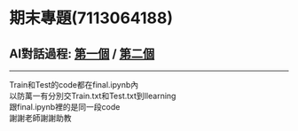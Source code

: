 # 期末專題(7113064188)

## AI對話過程:  [第一個](https://chatgpt.com/share/677b8d7b-f048-800d-bf98-b3c2194de59c) / [第二個](https://chatgpt.com/share/677bbae8-ccec-800d-9052-66298cf94204)  
------
Train和Test的code都在final.ipynb內  
以防萬一有分別交Train.txt和Test.txt到Ilearning  
跟final.ipynb裡的是同一段code  
謝謝老師謝謝助教
